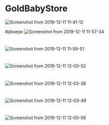 # GoldBabyStore
![Screenshot from 2019-12-11 11-41-12](https://user-images.githubusercontent.com/49805354/70595178-e4152e00-1c0c-11ea-8333-88494931f481.png)

#jdioejwi
![Screenshot from 2019-12-11 11-57-34](https://user-images.githubusercontent.com/49805354/70595437-93520500-1c0d-11ea-8e00-10d9218468cd.png)
#
![Screenshot from 2019-12-11 11-59-51](https://user-images.githubusercontent.com/49805354/70595529-cb594800-1c0d-11ea-81ea-3514932bef00.png)
#
![Screenshot from 2019-12-11 12-00-52](https://user-images.githubusercontent.com/49805354/70595594-f774c900-1c0d-11ea-9bf0-e1d1100b69c6.png)
# 

![Screenshot from 2019-12-11 12-02-38](https://user-images.githubusercontent.com/49805354/70595692-2e4adf00-1c0e-11ea-81da-565e62a695ea.png)

#

![Screenshot from 2019-12-11 12-03-49](https://user-images.githubusercontent.com/49805354/70595752-55091580-1c0e-11ea-8b16-35bc3fd54132.png)


#

![Screenshot from 2019-12-11 12-05-06](https://user-images.githubusercontent.com/49805354/70595828-82ee5a00-1c0e-11ea-91f4-e7d0d82ed047.png)

